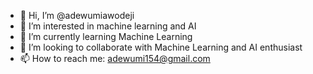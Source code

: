 - 👋 Hi, I’m @adewumiawodeji
- 👀 I’m interested in machine learning and AI
- 🌱 I’m currently learning Machine Learning
- 💞️ I’m looking to collaborate with Machine Learning and AI enthusiast
- 📫 How to reach me: adewumi154@gmail.com
